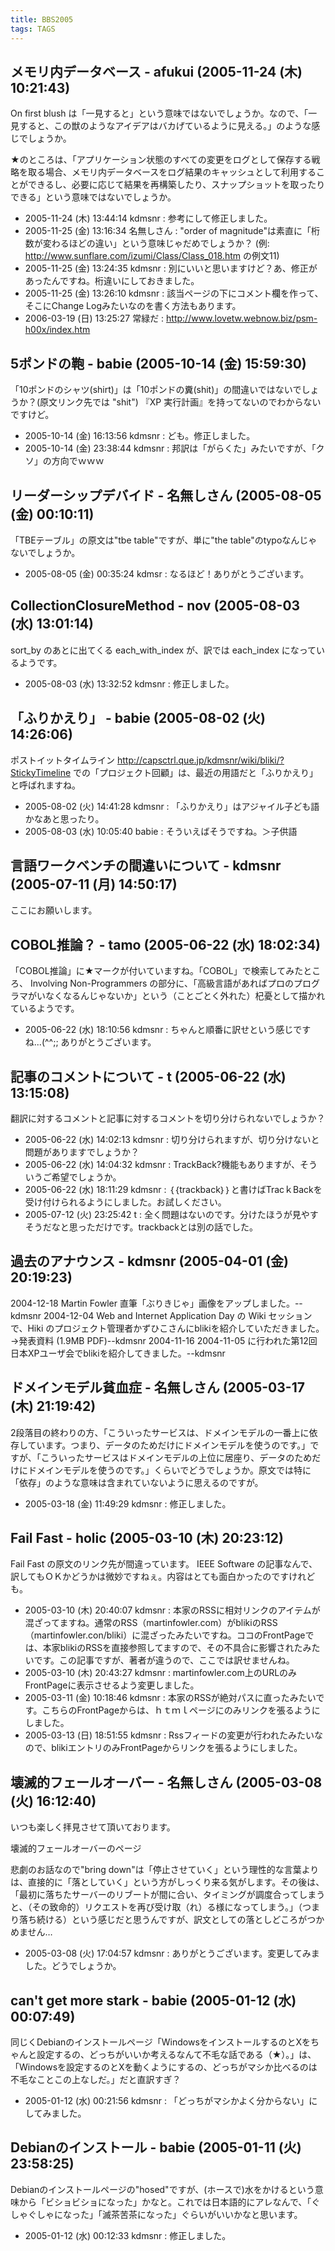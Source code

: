 ```yaml
---
title: BBS2005
tags: TAGS
---
```


## メモリ内データベース - afukui (2005-11-24 (木) 10:21:43)

On first blush は「一見すると」という意味ではないでしょうか。なので、「一見すると、この獣のようなアイデアはバカげているように見える。」のような感じでしょうか。

★のところは、「アプリケーション状態のすべての変更をログとして保存する戦略を取る場合、メモリ内データベースをログ結果のキャッシュとして利用することができるし、必要に応じて結果を再構築したり、スナップショットを取ったりできる」という意味ではないでしょうか。

* 2005-11-24 (木) 13:44:14 kdmsnr : 参考にして修正しました。
* 2005-11-25 (金) 13:16:34 名無しさん : "order of magnitude"は素直に「桁数が変わるほどの違い」という意味じゃだめでしょうか？ (例: http://www.sunflare.com/izumi/Class/Class_018.htm の例文11)
* 2005-11-25 (金) 13:24:35 kdmsnr : 別にいいと思いますけど？あ、修正があったんですね。桁違いにしておきました。
* 2005-11-25 (金) 13:26:10 kdmsnr : 該当ページの下にコメント欄を作って、そこにChange Logみたいなのを書く方法もあります。
* 2006-03-19 (日) 13:25:27 常緑だ : http://www.lovetw.webnow.biz/psm-h00x/index.htm

## 5ポンドの鞄 - babie (2005-10-14 (金) 15:59:30)

「10ポンドのシャツ(shirt)」は「10ポンドの糞(shit)」の間違いではないでしょうか？(原文リンク先では "shit") 『XP 実行計画』を持ってないのでわからないですけど。

* 2005-10-14 (金) 16:13:56 kdmsnr : ども。修正しました。
* 2005-10-14 (金) 23:38:44 kdmsnr : 邦訳は「がらくた」みたいですが、「クソ」の方向でｗｗｗ

## リーダーシップデバイド - 名無しさん (2005-08-05 (金) 00:10:11)

「TBEテーブル」の原文は"tbe table"ですが、単に"the table"のtypoなんじゃないでしょうか。

* 2005-08-05 (金) 00:35:24 kdmsr : なるほど！ありがとうございます。

## CollectionClosureMethod - nov (2005-08-03 (水) 13:01:14)

sort_by のあとに出てくる each_with_index が、訳では each_index になっているようです。

* 2005-08-03 (水) 13:32:52 kdmsnr : 修正しました。

## 「ふりかえり」 - babie (2005-08-02 (火) 14:26:06)

ポストイットタイムライン http://capsctrl.que.jp/kdmsnr/wiki/bliki/?StickyTimeline での「プロジェクト回顧」は、最近の用語だと「ふりかえり」と呼ばれますね。

* 2005-08-02 (火) 14:41:28 kdmsnr : 「ふりかえり」はアジャイル子ども語かなあと思ったり。
* 2005-08-03 (水) 10:05:40 babie : そういえばそうですね。＞子供語

## 言語ワークベンチの間違いについて - kdmsnr (2005-07-11 (月) 14:50:17)

ここにお願いします。

## COBOL推論？ - tamo (2005-06-22 (水) 18:02:34)

「COBOL推論」に★マークが付いていますね。「COBOL」で検索してみたところ、 Involving Non-Programmers の部分に、「高級言語があればプロのプログラマがいなくなるんじゃないか」という（ことごとく外れた）杞憂として描かれているようです。

* 2005-06-22 (水) 18:10:56 kdmsnr : ちゃんと順番に訳せという感じですね...(^^;; ありがとうございます。

## 記事のコメントについて - t (2005-06-22 (水) 13:15:08)

翻訳に対するコメントと記事に対するコメントを切り分けられないでしょうか？

* 2005-06-22 (水) 14:02:13 kdmsnr : 切り分けられますが、切り分けないと問題がありますでしょうか？
* 2005-06-22 (水) 14:04:32 kdmsnr : TrackBack?機能もありますが、そういうご希望でしょうか。
* 2005-06-22 (水) 18:11:29 kdmsnr : ｛｛trackback｝｝と書けばTracｋBackを受け付けられるようにしました。お試しください。
* 2005-07-12 (火) 23:25:42 t : 全く問題はないのです。分けたほうが見やすそうだなと思っただけです。trackbackとは別の話でした。

## 過去のアナウンス - kdmsnr (2005-04-01 (金) 20:19:23)

2004-12-18
    Martin Fowler 直筆「ぶりきじゃ」画像をアップしました。--kdmsnr
2004-12-04
    Web and Internet Application Day の Wiki セッションで、Hiki のプロジェクト管理者かずひこさんにblikiを紹介していただきました。→発表資料 (1.9MB PDF)--kdmsnr
2004-11-16
    2004-11-05 に行われた第12回日本XPユーザ会でblikiを紹介してきました。--kdmsnr

## ドメインモデル貧血症 - 名無しさん (2005-03-17 (木) 21:19:42)

2段落目の終わりの方、「こういったサービスは、ドメインモデルの一番上に依存しています。つまり、データのためだけにドメインモデルを使うのです。」ですが、「こういったサービスはドメインモデルの上位に居座り、データのためだけにドメインモデルを使うのです。」くらいでどうでしょうか。原文では特に「依存」のような意味は含まれていないように思えるのですが。

* 2005-03-18 (金) 11:49:29 kdmsnr : 修正しました。

## Fail Fast - holic (2005-03-10 (木) 20:23:12)

Fail Fast の原文のリンク先が間違っています。 IEEE Software の記事なんで、訳してもＯＫかどうかは微妙ですねぇ。内容はとても面白かったのですけれども。

* 2005-03-10 (木) 20:40:07 kdmsnr : 本家のRSSに相対リンクのアイテムが混ざってますね。通常のRSS（martinfowler.com）がblikiのRSS（martinfowler.con/bliki）に混ざったみたいですね。ココのFrontPageでは、本家blikiのRSSを直接参照してますので、その不具合に影響されたみたいです。この記事ですが、著者が違うので、ここでは訳せませんね。
* 2005-03-10 (木) 20:43:27 kdmsnr : martinfowler.com上のURLのみFrontPageに表示させるよう変更しました。
* 2005-03-11 (金) 10:18:46 kdmsnr : 本家のRSSが絶対パスに直ったみたいです。こちらのFrontPageからは、ｈｔｍｌページにのみリンクを張るようにしました。
* 2005-03-13 (日) 18:51:55 kdmsnr : Rssフィードの変更が行われたみたいなので、blikiエントリのみFrontPageからリンクを張るようにしました。

## 壊滅的フェールオーバー - 名無しさん (2005-03-08 (火) 16:12:40)

いつも楽しく拝見させて頂いております。

壊滅的フェールオーバーのページ

悲劇のお話なので"bring down"は「停止させていく」という理性的な言葉よりは、直接的に「落としていく」という方がしっくり来る気がします。その後は、「最初に落ちたサーバーのリブートが間に合い、タイミングが調度合ってしまうと、（その致命的）リクエストを再び受け取（れ）る様になってしまう。」（つまり落ち続ける）という感じだと思うんですが、訳文としての落としどころがつかめません…

* 2005-03-08 (火) 17:04:57 kdmsnr : ありがとうございます。変更してみました。どうでしょうか。

## can't get more stark - babie (2005-01-12 (水) 00:07:49)

同じくDebianのインストールページ「WindowsをインストールするのとXをちゃんと設定するの、どっちがいいか考えるなんて不毛な話である（★）。」は、「Windowsを設定するのとXを動くようにするの、どっちがマシか比べるのは不毛なことこの上なしだ。」だと直訳すぎ？

* 2005-01-12 (水) 00:21:56 kdmsnr : 「どっちがマシかよく分からない」にしてみました。

## Debianのインストール - babie (2005-01-11 (火) 23:58:25)

Debianのインストールページの"hosed"ですが、(ホースで)水をかけるという意味から「ビショビショになった」かなと。これでは日本語的にアレなんで、「ぐしゃぐしゃになった」「滅茶苦茶になった」ぐらいがいいかなと思います。

* 2005-01-12 (水) 00:12:33 kdmsnr : 修正しました。
